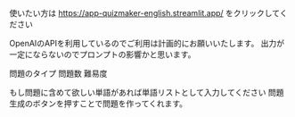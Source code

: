 使いたい方は
https://app-quizmaker-english.streamlit.app/
をクリックしてください

OpenAIのAPIを利用しているのでご利用は計画的にお願いいたします。
出力が一定にならないのでプロンプトの影響かと思います。

問題のタイプ
問題数
難易度

もし問題に含めて欲しい単語があれば単語リストとして入力してください
問題生成のボタンを押すことで問題を作ってくれます。

